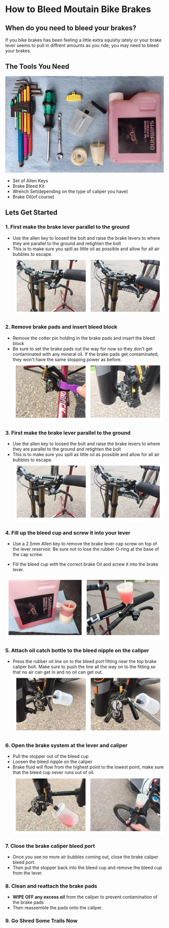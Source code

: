 # How to Bleed Moutain Bike Brakes
## When do you need to bleed your brakes?
If you bike brakes has been feeling a little extra squishy lately or your brake lever seems to pull in diffrent amounts as you ride; you may need to bleed your brakes. 

## The Tools You Need
![Tools](tools.png "tools")</br>
* Set of Allen Keys
* Brake Bleed Kit
* Wrench Set(depending on the type of caliper you have)
* Brake Oil(of course)


## Lets Get Started
### 1. First make the brake lever parallel to the ground
* Use the allen key to loosed the bolt and raise the brake levers to where they are parallel to the ground and retighten the bolt
* This is to make sure you spill as little oil as possible and allow for all air bubbles to escape.
![Tools](1lever.png "Lever")</br>

### 2. Remove brake pads and insert bleed block
* Remove the cotter pin holding in the brake pads and insert the bleed block
* Be sure to set the brake pads out the way for now so they don't get contaminated with any mineral oil. If the brake pads get contaminated, they won't have the same stopping power as before. 
![Tools](bleedblock.png "Lever")</br>

### 3. First make the brake lever parallel to the ground
* Use the allen key to loosed the bolt and raise the brake levers to where they are parallel to the ground and retighten the bolt
* This is to make sure you spill as little oil as possible and allow for all air bubbles to escape.
![Tools](1lever.png "Lever")</br>

### 4. Fill up the bleed cup and screw it into your lever
* Use a 2.5mm Allen key to remove the brake lever cap screw on top of the lever reservoir. Be sure not to lose the rubber O-ring at the base of the cap screw.

* Fill the bleed cup with the correct brake Oil and screw it into the brake lever.

![Tools](cup.png "Lever")</br>

### 5. Attach oil catch bottle to the bleed nipple on the caliper
* Press the rubber oil line on to the bleed port fitting near the top brake caliper bolt. Make sure to push the line all the way on to the fitting so that no air can get in and no oil can get out.
![Tools](catch.png "Lever")</br>

### 6. Open the brake system at the lever and caliper
* Pull the stopper out of the bleed cup
* Loosen the bleed nipple on the caliper 
* Brake fluid will flow from the highest point to the lowest point, make sure that the bleed cup never runs out of oil. 
![Tools](bleed.png "Lever")</br>

### 7. Close the brake caliper bleed port
* Once you see no more air bubbles coming out, close the brake caliper bleed port.
* Then put the stopper back into the bleed cup and remove the bleed cup from the lever. 

### 8. Clean and reattach the brake pads
* **WIPE OFF any excess oil** from the caliper to prevent contamination of the brake pads
* Then reassemble the pads onto the caliper. 

### 9. Go Shred Some Trails Now
